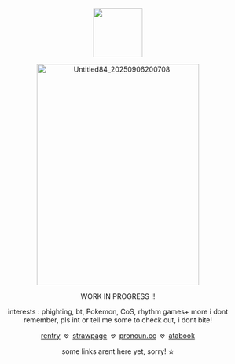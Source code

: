 <div align="center">

  <img width="100" src="https://komarev.com/ghpvc/?username=pixelbrickz&color=e1ba56&label=citizens_✫">


</p>

<img width="330" height="450" alt="Untitled84_20250906200708" src="https://github.com/user-attachments/assets/d8d21c07-cdea-47e5-9c53-c161aea7b9bb" />








WORK IN PROGRESS !!
</p>

<div align="center">
  
 interests  : phighting, bt, Pokemon, CoS, rhythm games+ more i dont remember, pls int or tell me some to check out, i dont bite!

  
  [rentry](https://rentry.co/BAR3DFANGS) ‎ 𖹭‎ ‎  [strawpage]()‎‎  ‎  𖹭 ‎  [pronoun.cc](https://pronouns.cc/@CCharmsz) ‎‎   𖹭‎ ‎  [atabook]()

  some links arent here yet, sorry! ✫
</p>
